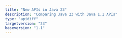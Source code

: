 ```yaml
---
title: "New APIs in Java 23"
description: "Comparing Java 23 with Java 1.1 APIs"
type: "apidiff"
targetversion: "23"
baseversion: "1.1"
---
```

